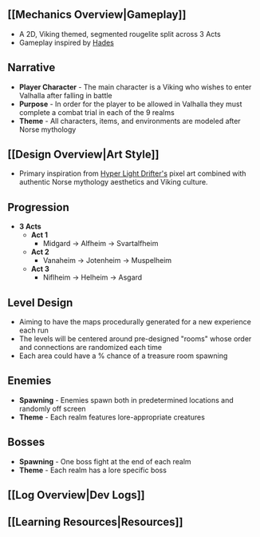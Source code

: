 ## [[Mechanics Overview|Gameplay]]
- A 2D, Viking themed, segmented rougelite split across 3 Acts
- Gameplay inspired by [Hades](https://store.steampowered.com/app/1145360/Hades/)
## Narrative
- **Player Character** - The main character is a Viking who wishes to enter Valhalla after falling in battle
- **Purpose** - In order for the player to be allowed in Valhalla they must complete a combat trial in each of the 9 realms
- **Theme** - All characters, items, and environments are modeled after Norse mythology
## [[Design Overview|Art Style]]
- Primary inspiration from [Hyper Light Drifter's](https://store.steampowered.com/app/257850/Hyper_Light_Drifter/) pixel art combined with authentic Norse mythology aesthetics and Viking culture.
## Progression
- **3 Acts**
	- **Act 1**
		- Midgard -> Alfheim -> Svartalfheim
	-  **Act 2**
		- Vanaheim -> Jotenheim -> Muspelheim
	-  **Act 3**
		- Niflheim -> Helheim -> Asgard
## Level Design
- Aiming to have the maps procedurally generated for a new experience each run
- The levels will be centered around pre-designed "rooms" whose order and connections are randomized each time
- Each area could have a % chance of a treasure room spawning
## Enemies
- **Spawning** - Enemies spawn both in predetermined locations and randomly off screen
- **Theme** - Each realm features lore-appropriate creatures
## Bosses
- **Spawning** - One boss fight at the end of each realm
- **Theme** - Each realm has a lore specific boss
## [[Log Overview|Dev Logs]]
## [[Learning Resources|Resources]]